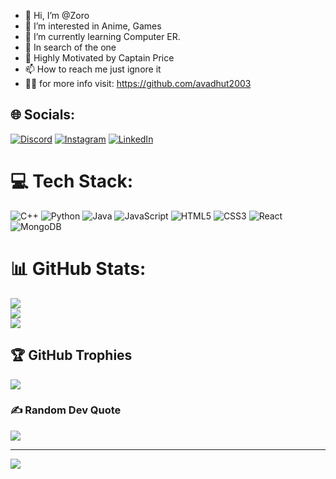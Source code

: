 - 👋 Hi, I’m @Zoro
- 👀 I’m interested in Anime, Games
- 🌱 I’m currently learning Computer ER. 
- 💞️ In search of the one
- 🤩 Highly Motivated by Captain Price
- 📫 How to reach me just ignore it
- 👨‍🎓️ for more info visit: https://github.com/avadhut2003

<!---
zoro2030/zoro2030 is a ✨ special ✨ repository because its `README.md` (this file) appears on your GitHub profile.
You can click the Preview link to take a look at your changes.
--->
## 🌐 Socials:
[![Discord](https://img.shields.io/badge/Discord-%237289DA.svg?logo=discord&logoColor=white)](https://discord.gg/the_king_of_hell_) [![Instagram](https://img.shields.io/badge/Instagram-%23E4405F.svg?logo=Instagram&logoColor=white)](https://instagram.com/https://www.instagram.com/samrat_tikone_) [![LinkedIn](https://img.shields.io/badge/LinkedIn-%230077B5.svg?logo=linkedin&logoColor=white)](https://linkedin.com/in/inkedin.com/in/samrat-tikone-8a8461209) 

# 💻 Tech Stack:
![C++](https://img.shields.io/badge/c++-%2300599C.svg?style=for-the-badge&logo=c%2B%2B&logoColor=white) ![Python](https://img.shields.io/badge/python-3670A0?style=for-the-badge&logo=python&logoColor=ffdd54) ![Java](https://img.shields.io/badge/java-%23ED8B00.svg?style=for-the-badge&logo=openjdk&logoColor=white) ![JavaScript](https://img.shields.io/badge/javascript-%23323330.svg?style=for-the-badge&logo=javascript&logoColor=%23F7DF1E) ![HTML5](https://img.shields.io/badge/html5-%23E34F26.svg?style=for-the-badge&logo=html5&logoColor=white) ![CSS3](https://img.shields.io/badge/css3-%231572B6.svg?style=for-the-badge&logo=css3&logoColor=white) ![React](https://img.shields.io/badge/react-%2320232a.svg?style=for-the-badge&logo=react&logoColor=%2361DAFB) ![MongoDB](https://img.shields.io/badge/MongoDB-%234ea94b.svg?style=for-the-badge&logo=mongodb&logoColor=white)
# 📊 GitHub Stats:
![](https://github-readme-stats.vercel.app/api?username=zoro2030&theme=ambient_gradient&hide_border=false&include_all_commits=true&count_private=false)<br/>
![](https://github-readme-streak-stats.herokuapp.com/?user=zoro2030&theme=ambient_gradient&hide_border=false)<br/>
![](https://github-readme-stats.vercel.app/api/top-langs/?username=zoro2030&theme=ambient_gradient&hide_border=false&include_all_commits=true&count_private=false&layout=compact)

## 🏆 GitHub Trophies
![](https://github-profile-trophy.vercel.app/?username=zoro2030&theme=radical&no-frame=false&no-bg=true&margin-w=4)

### ✍️ Random Dev Quote
![](https://quotes-github-readme.vercel.app/api?type=horizontal&theme=radical)

---
[![](https://visitcount.itsvg.in/api?id=zoro2030&icon=0&color=0)](https://visitcount.itsvg.in)

<!-- Proudly created with GPRM ( https://gprm.itsvg.in ) -->
